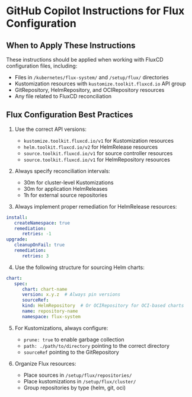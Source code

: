 # GitHub Copilot Instructions for Flux Configuration

## When to Apply These Instructions

These instructions should be applied when working with FluxCD configuration files, including:
- Files in `/kubernetes/flux-system/` and `/setup/flux/` directories
- Kustomization resources with `kustomize.toolkit.fluxcd.io` API group
- GitRepository, HelmRepository, and OCIRepository resources
- Any file related to FluxCD reconciliation

## Flux Configuration Best Practices

1. Use the correct API versions:
   - `kustomize.toolkit.fluxcd.io/v1` for Kustomization resources
   - `helm.toolkit.fluxcd.io/v2` for HelmRelease resources
   - `source.toolkit.fluxcd.io/v1` for source controller resources
   - `source.toolkit.fluxcd.io/v1` for HelmRepository resources

2. Always specify reconciliation intervals:
   - 30m for cluster-level Kustomizations
   - 30m for application HelmReleases
   - 1h for external source repositories

3. Always implement proper remediation for HelmRelease resources:
```yaml
install:
   createNamespace: true
   remediation:
      retries: -1
upgrade:
   cleanupOnFail: true
   remediation:
      retries: 3
```

4. Use the following structure for sourcing Helm charts:
```yaml
chart:
   spec:
      chart: chart-name
      version: x.y.z  # Always pin versions
      sourceRef:
      kind: HelmRepository  # Or OCIRepository for OCI-based charts
      name: repository-name
      namespace: flux-system
```

5. For Kustomizations, always configure:
   - `prune: true` to enable garbage collection
   - `path: ./path/to/directory` pointing to the correct directory
   - `sourceRef` pointing to the GitRepository

6. Organize Flux resources:
   - Place sources in `/setup/flux/repositories/`
   - Place kustomizations in `/setup/flux/cluster/`
   - Group repositories by type (helm, git, oci)
